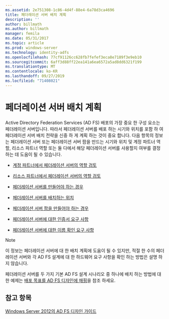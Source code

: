 ```yaml
---
ms.assetid: 2e751308-1c86-4d4f-88e4-6a78d3ca4696
title: 페더레이션 서버 배치 계획
description: ''
author: billmath
ms.author: billmath
manager: femila
ms.date: 05/31/2017
ms.topic: article
ms.prod: windows-server
ms.technology: identity-adfs
ms.openlocfilehash: 77cf91126cc628fb7fefef3eca8e7189f3e9eb10
ms.sourcegitcommit: 6aff3d88ff22ea141a6ea6572a5ad8dd6321f199
ms.translationtype: MT
ms.contentlocale: ko-KR
ms.lasthandoff: 09/27/2019
ms.locfileid: "71408021"
---
```

# <a name="planning-federation-server-placement"></a>페더레이션 서버 배치 계획

Active Directory Federation Services \(AD FS\) 배포의 가장 중요 한 구성 요소는 페더레이션 서버입니다. 따라서 페더레이션 서버를 배포 하는 시기와 위치를 포함 하 여 페더레이션 서버 배치 전략을 신중 하 게 계획 하는 것이 중요 합니다. 다음 항목의 정보는 페더레이션 서버 또는 페더레이션 서버 팜을 만드는 시기와 위치 및 계정 파트너 역할, 리소스 파트너 역할 또는 둘 다에서 해당 페더레이션 서버를 사용할지 여부를 결정 하는 데 도움이 될 수 있습니다.  
  
-   [계정 파트너에서 페더레이션 서버의 역할 검토](Review-the-Role-of-the-Federation-Server-in-the-Account-Partner.md)  
  
-   [리소스 파트너에서 페더레이션 서버의 역할 검토](Review-the-Role-of-the-Federation-Server-in-the-Resource-Partner.md)  
  
-   [페더레이션 서버를 만들어야 하는 경우](When-to-Create-a-Federation-Server.md)  
  
-   [페더레이션 서버를 배치하는 위치](Where-to-Place-a-Federation-Server.md)  
  
-   [페더레이션 서버 팜을 만들어야 하는 경우](When-to-Create-a-Federation-Server-Farm.md)  
  
-   [페더레이션 서버에 대한 인증서 요구 사항](Certificate-Requirements-for-Federation-Servers.md)  
  
-   [페더레이션 서버에 대한 이름 확인 요구 사항](Name-Resolution-Requirements-for-Federation-Servers.md)  
  
> [!NOTE]  
> 이 정보는 페더레이션 서버에 대 한 배치 계획에 도움이 될 수 있지만, 적절 한 수의 페더레이션 서버와 각 AD FS 설계에 대 한 하드웨어 요구 사항을 확인 하는 방법은 설명 하지 않습니다.  
  
페더레이션 서버를 두 가지 기본 AD FS 설계 시나리오 중 하나에 배치 하는 방법에 대 한 예제는 [배포 목표를 AD FS 디자인에 매핑](Mapping-Your-Deployment-Goals-to-an-AD-FS-Design.md)을 참조 하세요.  
  
## <a name="see-also"></a>참고 항목
[Windows Server 2012의 AD FS 디자인 가이드](AD-FS-Design-Guide-in-Windows-Server-2012.md)

